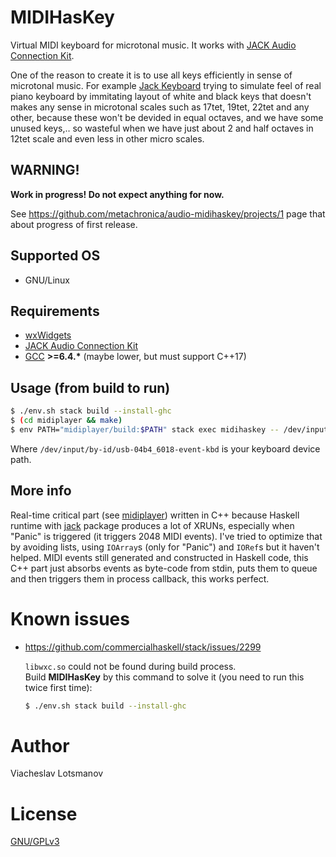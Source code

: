 # MIDIHasKey

Virtual MIDI keyboard for microtonal music.
It works with [JACK Audio Connection Kit](http://jackaudio.org/).

One of the reason to create it is to use all keys efficiently in sense of microtonal music.
For example [Jack Keyboard](http://jack-keyboard.sourceforge.net/) trying to simulate feel of real
piano keyboard by immitating layout of white and black keys that doesn't makes any sense in
microtonal scales such as 17tet, 19tet, 22tet and any other, because these won't be devided in
equal octaves, and we have some unused keys,‥ so wasteful when we have just about 2 and half octaves
in 12tet scale and even less in other micro scales.

## WARNING!

**Work in progress! Do not expect anything for now.**

See https://github.com/metachronica/audio-midihaskey/projects/1 page that about progress of first
release.

## Supported OS

* GNU/Linux

## Requirements

* [wxWidgets](http://wxwidgets.org/)
* [JACK Audio Connection Kit](http://jackaudio.org/)
* [GCC](https://gcc.gnu.org/) __>=6.4.*__ (maybe lower, but must support C++17)

## Usage (from build to run)

```bash
$ ./env.sh stack build --install-ghc
$ (cd midiplayer && make)
$ env PATH="midiplayer/build:$PATH" stack exec midihaskey -- /dev/input/by-id/usb-04b4_6018-event-kbd
```

Where `/dev/input/by-id/usb-04b4_6018-event-kbd` is your keyboard device path.

## More info

Real-time critical part (see [midiplayer](./midiplayer)) written in C++ because Haskell runtime with
[jack](http://hackage.haskell.org/package/jack) package produces a lot of XRUNs, especially when
"Panic" is triggered (it triggers 2048 MIDI events). I've tried to optimize that by avoiding lists,
using `IOArray`s (only for "Panic") and `IORef`s but it haven't helped. MIDI events still generated
and constructed in Haskell code, this C++ part just absorbs events as byte-code from stdin, puts
them to queue and then triggers them in process callback, this works perfect.

# Known issues

* https://github.com/commercialhaskell/stack/issues/2299

  `libwxc.so` could not be found during build process.  
  Build **MIDIHasKey** by this command to solve it (you need to run this twice first time):

  ```bash
  $ ./env.sh stack build --install-ghc
  ```

# Author

Viacheslav Lotsmanov

# License

[GNU/GPLv3](./LICENSE)
